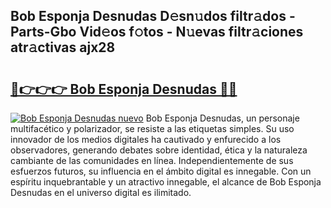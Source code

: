 ## Bob Esponja Desnudas D𝚎sn𝚞dos filtr𝚊dos - Parts-Gbo Vid𝚎os f𝚘tos - N𝚞evas filtr𝚊ciones atr𝚊ctivas ajx28

# <h2><a href="http://mb7evw.tromn.icu/?c=Bob+Esponja+Desnudas">🔗👉👉👉 Bob Esponja Desnudas 🔗🔗</a></h2>

[![Bob Esponja Desnudas nuevo](https://i.imgur.com/pEAQMta.gif)](http://mb7evw.tromn.icu/?c=Bob+Esponja+Desnudas)
Bob Esponja Desnudas, un personaje multifacético y polarizador, se resiste a las etiquetas simples. Su uso innovador de los medios digitales ha cautivado y enfurecido a los observadores, generando debates sobre identidad, ética y la naturaleza cambiante de las comunidades en línea. Independientemente de sus esfuerzos futuros, su influencia en el ámbito digital es innegable. Con un espíritu inquebrantable y un atractivo innegable, el alcance de Bob Esponja Desnudas en el universo digital es ilimitado.
